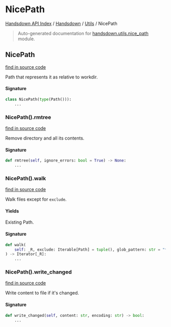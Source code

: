 # NicePath

[Handsdown API Index](../../README.md#handsdown-api-index) /
[Handsdown](../index.md#handsdown) /
[Utils](./index.md#utils) /
NicePath

> Auto-generated documentation for [handsdown.utils.nice_path](https://github.com/vemel/handsdown/blob/main/handsdown/utils/nice_path.py) module.

## NicePath

[find in source code](https://github.com/vemel/handsdown/blob/main/handsdown/utils/nice_path.py#L11)

Path that represents it as relative to workdir.

#### Signature

```python
class NicePath(type(Path())):
    ...
```

### NicePath().rmtree

[find in source code](https://github.com/vemel/handsdown/blob/main/handsdown/utils/nice_path.py#L63)

Remove directory and all its contents.

#### Signature

```python
def rmtree(self, ignore_errors: bool = True) -> None:
    ...
```

### NicePath().walk

[find in source code](https://github.com/vemel/handsdown/blob/main/handsdown/utils/nice_path.py#L33)

Walk files except for `exclude`.

#### Yields

Existing Path.

#### Signature

```python
def walk(
    self: _R, exclude: Iterable[Path] = tuple(), glob_pattern: str = "**/*"
) -> Iterator[_R]:
    ...
```

### NicePath().write_changed

[find in source code](https://github.com/vemel/handsdown/blob/main/handsdown/utils/nice_path.py#L52)

Write content to file if it's changed.

#### Signature

```python
def write_changed(self, content: str, encoding: str) -> bool:
    ...
```



